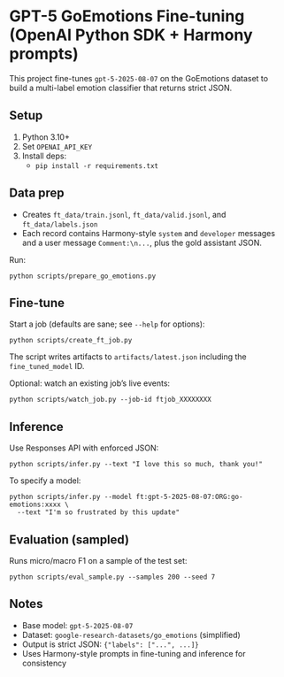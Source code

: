 # GPT-5 GoEmotions Fine-tuning (OpenAI Python SDK + Harmony prompts)

This project fine-tunes `gpt-5-2025-08-07` on the GoEmotions dataset to build a
multi-label emotion classifier that returns strict JSON.

## Setup

1) Python 3.10+
2) Set `OPENAI_API_KEY`
3) Install deps:
   - `pip install -r requirements.txt`

## Data prep

- Creates `ft_data/train.jsonl`, `ft_data/valid.jsonl`, and `ft_data/labels.json`
- Each record contains Harmony-style `system` and `developer` messages and a
  user message `Comment:\n...`, plus the gold assistant JSON.

Run:
```
python scripts/prepare_go_emotions.py
```

## Fine-tune

Start a job (defaults are sane; see `--help` for options):
```
python scripts/create_ft_job.py
```

The script writes artifacts to `artifacts/latest.json` including the
`fine_tuned_model` ID.

Optional: watch an existing job’s live events:
```
python scripts/watch_job.py --job-id ftjob_XXXXXXXX
```

## Inference

Use Responses API with enforced JSON:
```
python scripts/infer.py --text "I love this so much, thank you!"
```

To specify a model:
```
python scripts/infer.py --model ft:gpt-5-2025-08-07:ORG:go-emotions:xxxx \
  --text "I'm so frustrated by this update"
```

## Evaluation (sampled)

Runs micro/macro F1 on a sample of the test set:
```
python scripts/eval_sample.py --samples 200 --seed 7
```

## Notes

- Base model: `gpt-5-2025-08-07`
- Dataset: `google-research-datasets/go_emotions` (simplified)
- Output is strict JSON: `{"labels": ["...", ...]}`
- Uses Harmony-style prompts in fine-tuning and inference for consistency
```